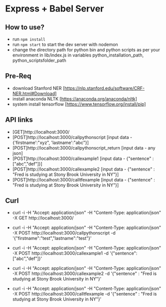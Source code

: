 # Express + Babel Server

## How to use?
*  run `npm install`
* run `npm start` to start the dev server with nodemon
* change the directory path for python bin and python scripts as per your environment in lib/index.js in variables python_installation_path, python_scriptsfolder_path

## Pre-Req
* download Stanford NER [https://nlp.stanford.edu/software/CRF-NER.html#Download]
* install anaconda NLTK [https://anaconda.org/anaconda/nltk]
* system install tensorflow [https://www.tensorflow.org/install/pip]

## API links 
* [GET]http://localhost:3000/
* [POST]http://localhost:3000/callpythonscript   [input data - {'firstname':"xyz", 'lastname':"abc"}]
* [POST]http://localhost:3000/callpythonscript_return  [input data - any json]
* [POST]http://localhost:3000/callexample1  [input data - {"sentence" : ["abc","def"]}]
* [POST]http://localhost:3000/callexample2  [input data - {"sentence" : "Fred is studying at Stony Brook University in NY"}]
* [POST]http://localhost:3000/calltfexample  [input data - {"sentence" : "Fred is studying at Stony Brook University in NY"}]


## Curl
* curl -i -H "Accept: application/json" -H "Content-Type: application/json" -X GET http://localhost:3000/

* curl -i -H "Accept: application/json" -H "Content-Type: application/json" -X POST http://localhost:3000/callpythonscript  -d '{"firstname":"test","lastname":"test"}'

* curl -i -H "Accept: application/json" -H "Content-Type: application/json" -X POST http://localhost:3000/callexample1  -d '{"sentence":["abc","def"]}'

* curl -i -H "Accept: application/json" -H "Content-Type: application/json" -X POST http://localhost:3000/callexample2  -d '{"sentence" : "Fred is studying at Stony Brook University in NY"}'

* curl -i -H "Accept: application/json" -H "Content-Type: application/json" -X POST http://localhost:3000/calltfexample  -d '{"sentence" : "Fred is studying at Stony Brook University in NY"}'